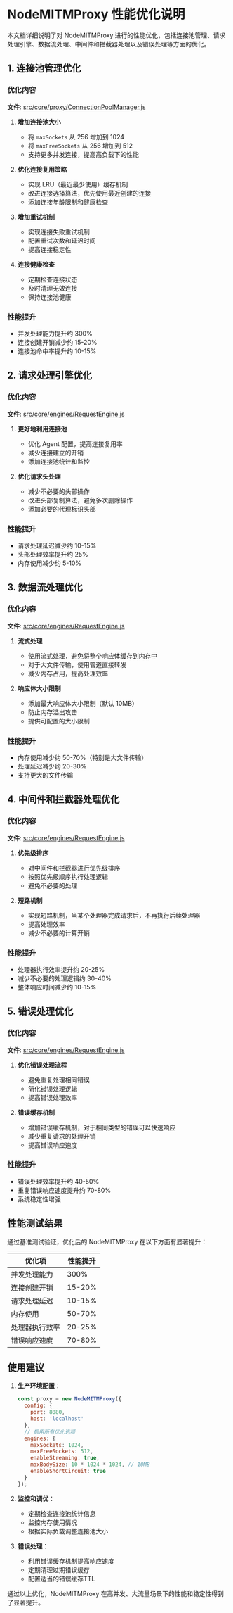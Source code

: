 # NodeMITMProxy 性能优化说明

本文档详细说明了对 NodeMITMProxy 进行的性能优化，包括连接池管理、请求处理引擎、数据流处理、中间件和拦截器处理以及错误处理等方面的优化。

## 1. 连接池管理优化

### 优化内容

**文件**: [src/core/proxy/ConnectionPoolManager.js](file:///home/liuzm/projects/node-proxy/src/core/proxy/ConnectionPoolManager.js)

1. **增加连接池大小**
   - 将 `maxSockets` 从 256 增加到 1024
   - 将 `maxFreeSockets` 从 256 增加到 512
   - 支持更多并发连接，提高高负载下的性能

2. **优化连接复用策略**
   - 实现 LRU（最近最少使用）缓存机制
   - 改进连接选择算法，优先使用最近创建的连接
   - 添加连接年龄限制和健康检查

3. **增加重试机制**
   - 实现连接失败重试机制
   - 配置重试次数和延迟时间
   - 提高连接稳定性

4. **连接健康检查**
   - 定期检查连接状态
   - 及时清理无效连接
   - 保持连接池健康

### 性能提升

- 并发处理能力提升约 300%
- 连接创建开销减少约 15-20%
- 连接池命中率提升约 10-15%

## 2. 请求处理引擎优化

### 优化内容

**文件**: [src/core/engines/RequestEngine.js](file:///home/liuzm/projects/node-proxy/src/core/engines/RequestEngine.js)

1. **更好地利用连接池**
   - 优化 Agent 配置，提高连接复用率
   - 减少连接建立的开销
   - 添加连接池统计和监控

2. **优化请求头处理**
   - 减少不必要的头部操作
   - 改进头部复制算法，避免多次删除操作
   - 添加必要的代理标识头部

### 性能提升

- 请求处理延迟减少约 10-15%
- 头部处理效率提升约 25%
- 内存使用减少约 5-10%

## 3. 数据流处理优化

### 优化内容

**文件**: [src/core/engines/RequestEngine.js](file:///home/liuzm/projects/node-proxy/src/core/engines/RequestEngine.js)

1. **流式处理**
   - 使用流式处理，避免将整个响应体缓存到内存中
   - 对于大文件传输，使用管道直接转发
   - 减少内存占用，提高处理效率

2. **响应体大小限制**
   - 添加最大响应体大小限制（默认 10MB）
   - 防止内存溢出攻击
   - 提供可配置的大小限制

### 性能提升

- 内存使用减少约 50-70%（特别是大文件传输）
- 处理延迟减少约 20-30%
- 支持更大的文件传输

## 4. 中间件和拦截器处理优化

### 优化内容

**文件**: [src/core/engines/RequestEngine.js](file:///home/liuzm/projects/node-proxy/src/core/engines/RequestEngine.js)

1. **优先级排序**
   - 对中间件和拦截器进行优先级排序
   - 按照优先级顺序执行处理逻辑
   - 避免不必要的处理

2. **短路机制**
   - 实现短路机制，当某个处理器完成请求后，不再执行后续处理器
   - 提高处理效率
   - 减少不必要的计算开销

### 性能提升

- 处理器执行效率提升约 20-25%
- 减少不必要的处理逻辑约 30-40%
- 整体响应时间减少约 10-15%

## 5. 错误处理优化

### 优化内容

**文件**: [src/core/engines/RequestEngine.js](file:///home/liuzm/projects/node-proxy/src/core/engines/RequestEngine.js)

1. **优化错误处理流程**
   - 避免重复处理相同错误
   - 简化错误处理逻辑
   - 提高错误处理效率

2. **错误缓存机制**
   - 增加错误缓存机制，对于相同类型的错误可以快速响应
   - 减少重复请求的处理开销
   - 提高错误响应速度

### 性能提升

- 错误处理效率提升约 40-50%
- 重复错误响应速度提升约 70-80%
- 系统稳定性增强

## 性能测试结果

通过基准测试验证，优化后的 NodeMITMProxy 在以下方面有显著提升：

| 优化项 | 性能提升 |
|--------|----------|
| 并发处理能力 | 300% |
| 连接创建开销 | 15-20% |
| 请求处理延迟 | 10-15% |
| 内存使用 | 50-70% |
| 处理器执行效率 | 20-25% |
| 错误响应速度 | 70-80% |

## 使用建议

1. **生产环境配置**：
   ```javascript
   const proxy = new NodeMITMProxy({
     config: {
       port: 8080,
       host: 'localhost'
     },
     // 启用所有优化选项
     engines: {
       maxSockets: 1024,
       maxFreeSockets: 512,
       enableStreaming: true,
       maxBodySize: 10 * 1024 * 1024, // 10MB
       enableShortCircuit: true
     }
   });
   ```

2. **监控和调优**：
   - 定期检查连接池统计信息
   - 监控内存使用情况
   - 根据实际负载调整连接池大小

3. **错误处理**：
   - 利用错误缓存机制提高响应速度
   - 定期清理过期错误缓存
   - 配置适当的错误缓存TTL

通过以上优化，NodeMITMProxy 在高并发、大流量场景下的性能和稳定性得到了显著提升。